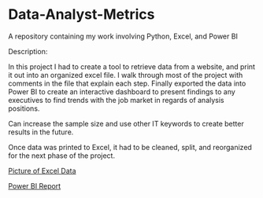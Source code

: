 # Data-Analyst-Metrics
A repository containing my work involving Python, Excel, and Power BI

Description:

In this project I had to create a tool to retrieve data from a website, and print it out into an organized excel file. I walk through most of the project with comments in the file that explain each step. Finally exported the data into Power BI to create an interactive dashboard to present findings to any executives to find trends with the job market in regards of analysis positions.

Can increase the sample size and use other IT keywords to create better results in the future.

Once data was printed to Excel, it had to be cleaned, split, and reorganized for the next phase of the project.

[Picture of Excel Data](Excel%20Data%20GitHub.pdf)

[Power BI Report](https://app.powerbi.com/reportEmbed?reportId=788cbe34-c5e5-4971-a0bc-6b84f7d57e66&autoAuth=true&ctid=6931c963-07b7-4156-ab0e-35d1f79035b8&config=eyJjbHVzdGVyVXJsIjoiaHR0cHM6Ly93YWJpLXVzLWVhc3QyLXJlZGlyZWN0LmFuYWx5c2lzLndpbmRvd3MubmV0LyJ9)
